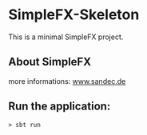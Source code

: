 # SimpleFX-Skeleton

This is a minimal SimpleFX project.

## About SimpleFX
more informations: www.sandec.de

## Run the application:
``` > sbt run ```
